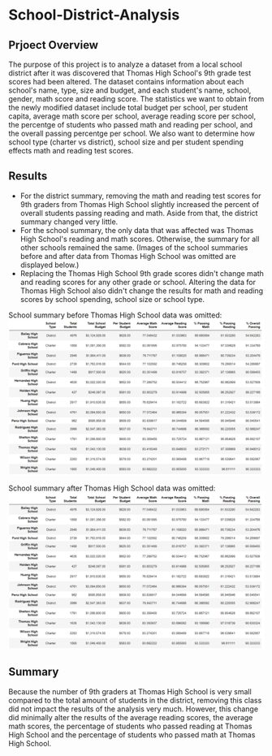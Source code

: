 # School-District-Analysis

## Prjoect Overview
The purpose of this project is to analyze a dataset from a local school district after it was discovered that Thomas High School's 9th grade test scores had been altered. The dataset contains information about each school's name, type, size and budget, and each student's name, school, gender, math score and reading score. The statistics we want to obtain from the newly modified dataset include total budget per school, per student capita, average math score per school, average reading score per school, the percentge of students who passed math and reading per school, and the overall passing percentge per school. We also want to determine how school type (charter vs district), school size and per student spending effects math and reading test scores. 

## Results
- For the district summary, removing the math and reading test scores for 9th graders from Thomas High School slightly increased the percent of overall students passing reading and math. Aside from that, the district summary changed very little. 
- For the school summary, the only data that was affected was Thomas High School's reading and math scores. Otherwise, the summary for all other schools remained the same. (Images of the school summaries before and after data from Thomas High School was omitted are displayed below.) 
- Replacing the Thomas High School 9th grade scores didn't change math and reading scores for any other grade or school. Altering the data for Thomas High School also didn't change the results for math and reading scores by school spending, school size or school type. 

School summary before Thomas High School data was omitted:
![original summary](https://github.com/mayamtims/School-District-Analysis/blob/main/Resources/original_per_school_summary.png)

School summary after Thomas High School data was omitted:
![ommitted summary](https://github.com/mayamtims/School-District-Analysis/blob/main/Resources/post_per_school_summary.png)


## Summary
Because the number of 9th graders at Thomas High School is very small compared to the total amount of students in the district, removing this class did not impact the results of the analysis very much. However, this change did minimally alter the results of the average reading scores, the average math scores, the percentage of students who passed reading at Thomas High School and the percentage of students who passed math at Thomas High School. 